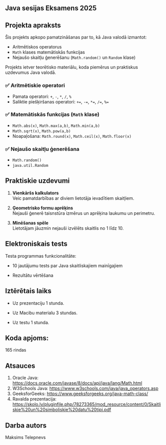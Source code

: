 ## Java sesijas Eksamens 2025


## Projekta apraksts
Šis projekts apkopo pamatzināšanas par to, kā Java valodā izmantot:
- Aritmētiskos operatorus
- `Math` klases matemātiskās funkcijas
- Nejaušo skaitļu ģenerēšanu (`Math.random()` un `Random` klase)

Projekts ietver teorētisko materiālu, koda piemērus un praktiskus uzdevumus Java valodā.

### ✅ Aritmētiskie operatori
- Pamata operatori: `+`, `-`, `*`, `/`, `%`
- Saliktie piešķiršanas operatori: `+=`, `-=`, `*=`, `/=`, `%=`

### ✅ Matemātiskās funkcijas (`Math` klase)
- `Math.abs(x)`, `Math.max(a,b)`, `Math.min(a,b)`
- `Math.sqrt(x)`, `Math.pow(a,b)`
- Noapaļošana: `Math.round(x)`, `Math.ceil(x)`, `Math.floor(x)`

### ✅ Nejaušo skaitļu ģenerēšana
- `Math.random()`
- `java.util.Random`

## Praktiskie uzdevumi

1. **Vienkāršs kalkulators**  
   Veic pamatdarbības ar diviem lietotāja ievadītiem skaitļiem.

2. **Ģeometrisko formu aprēķins**  
   Nejauši ģenerē taisnstūra izmērus un aprēķina laukumu un perimetru.

3. **Minēšanas spēle**  
   Lietotājam jāuzmin nejauši izvēlēts skaitlis no 1 līdz 10.

## Elektroniskais tests
Testa programmas funkcionalitāte:

  - 10 jautājumu tests par Java skaitliskajiem mainīgajiem
  
  - Rezultātu vērtēšana

## Iztērētais laiks

  - Uz prezentaciju 1 stunda.
  
  - Uz Macibu materialu 3 stundas.
  
  - Uz testu 1 stunda.

## Koda apjoms:

165 rindas

## Atsauces
1.	Oracle Java: https://docs.oracle.com/javase/8/docs/api/java/lang/Math.html
2.	W3Schools Java: https://www.w3schools.com/java/java_operators.asp
3.	GeeksforGeeks: https://www.geeksforgeeks.org/java-math-class/
4.	Ravalda prezentacija:
https://skolo.lv/pluginfile.php/78273365/mod_resource/content/0/Skaitliskie%20un%20simboliskie%20datu%20tipi.pdf

## Darba autors
Maksims Telepnevs
